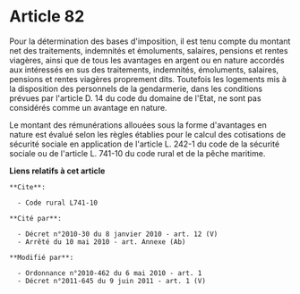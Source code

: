 # Article 82

Pour la détermination des bases d'imposition, il est tenu compte du montant net des traitements, indemnités et émoluments,
salaires, pensions et rentes viagères, ainsi que de tous les avantages en argent ou en nature accordés aux intéressés en sus
des traitements, indemnités, émoluments, salaires, pensions et rentes viagères proprement dits. Toutefois les logements mis à
la disposition des personnels de la gendarmerie, dans les conditions prévues par l'article D. 14 du code du domaine de
l'Etat, ne sont pas considérés comme un avantage en nature.

Le montant des rémunérations allouées sous la forme d'avantages en nature est évalué selon les règles établies pour le calcul
des cotisations de sécurité sociale en application de l'article L. 242-1 du code de la sécurité sociale ou de l'article L.
741-10 du code rural et de la pêche maritime.

**Liens relatifs à cet article**

	**Cite**:

	  - Code rural L741-10

	**Cité par**:

	  - Décret n°2010-30 du 8 janvier 2010 - art. 12 (V)
	  - Arrêté du 10 mai 2010 - art. Annexe (Ab)

	**Modifié par**:

	  - Ordonnance n°2010-462 du 6 mai 2010 - art. 1
	  - Décret n°2011-645 du 9 juin 2011 - art. 1 (V)
